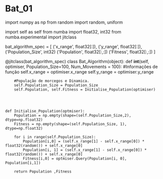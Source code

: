 # Bat_01

import numpy as np
from random import random, uniform

import self as self
from numba import float32, int32
from numba.experimental import jitclass

bat_algorithm_spec = [
    ('x_range', float32[:]),
    ('y_range', float32[:]),
    ('Population_Size', int32)
    ('Population', float32[:,:])
    ('Fitness', float32[:,:])
]

@jitclass(bat_algorithm_spec)
class Bat_Algorithm(object):
    def __int__(self, optimiser, Population_Size=100, Num_Movements = 100):
        #Informações de função
        self.x_range = optimiser.x_range
        self.y_range = optimiser.y_range

        #População de morcegos e Dinamica.
        self.Population_Size = Population_Size
        self.Population, self.Fitness = Initialise_Population(optimiser)




    def Initialise_Population(optmiser):
        Population = np.empty(shape=(self.Population_Size,2), dtype=np.float32)
        Fitness = np.empty(shape=(self.Population_Size, 1), dtype=np.float32)

        for i in range(self.Population_Size):
            Population[i,0] = (self.x_range[1] - self.x_range[0]) * float32(random()) + self.x_range[0]
            Population[i, 1] = (self.x_range[1] - self.x_range[0]) * float32(random()) + self.x_range[0]
            Fitness[i,0] = optmiser.Query(Population[i, 0], Population[i,1])

        return Population ,Fitness
